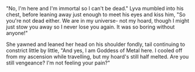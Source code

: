 "No, I'm here and I'm immortal so I can't be dead." Lyva mumbled into his chest, before leaning away just enough to meet his eyes and kiss him, "So you're not dead either. We are in my universe- not my hoard, though I might just stow you away so I never lose you again. It was so boring without anyone!"     

She yawned and leaned her head on his shoulder fondly, tail continuing to constrict little by little, "And yes, I am Goddess of Metal here. I cooled off from my ascension while travelling, but my hoard's still half melted. Are you still vengeance? I'm not feeling your pain?"